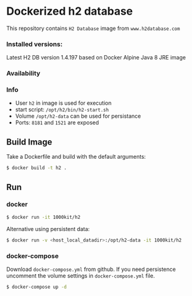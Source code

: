 # Dockerized h2 database

This repository contains `H2 Database` image from `www.h2database.com`

### Installed versions:

Latest H2 DB version 1.4.197
based on Docker Alpine Java 8 JRE image

### Availability

### Info

- User `h2` in image is used for execution
- start script: `/opt/h2/bin/h2-start.sh`
- Volume `/opt/h2-data` can be used for persistance
- Ports: `8181` and `1521` are exposed 

## Build Image

Take a Dockerfile and build with the default arguments:

```bash
$ docker build -t h2 .
```

## Run

### docker

```bash
$ docker run -it 1000kit/h2
```

Alternative using persistent data:

```bash
$ docker run -v <host_local_datadir>:/opt/h2-data -it 1000kit/h2
```

### docker-compose

Download `docker-compose.yml` from github. If you need persistence uncomment the volume settings in `docker-compose.yml` file. 

```bash
$ docker-compose up -d
```
